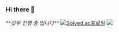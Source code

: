 ### Hi there 👋

<!--
**zoouniak/zoouniak** is a ✨ _special_ ✨ repository because its `README.md` (this file) appears on your GitHub profile.

Here are some ideas to get you started:

- 🔭 I’m currently working on ...
- 🌱 I’m currently learning ...
- 👯 I’m looking to collaborate on ...
- 🤔 I’m looking for help with ...
- 💬 Ask me about ...
- 📫 How to reach me: ...
- 😄 Pronouns: ...
- ⚡ Fun fact: ...
-->
*^^*깃꾸 진행 중 입니다*^^*
[![Solved.ac프로필](http://mazassumnida.wtf/api/generate_badge?boj=jueun1025)](https://solved.ac/jueun1025)
 <img src="http://mazandi.herokuapp.com/api?handle=jueun1025}&theme=warm"/>
